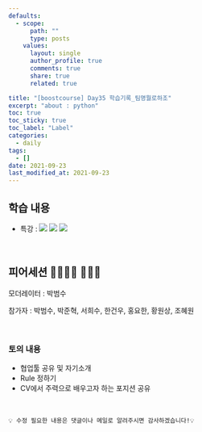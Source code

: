 ```yaml
---
defaults:
  - scope:
      path: ""
      type: posts
    values:
      layout: single
      author_profile: true
      comments: true
      share: true
      related: true

title: "[boostcourse] Day35 학습기록_팀명뭘로하조"
excerpt: "about : python"
toc: true
toc_sticky: true
toc_label: "Label"
categories:
  - daily
tags:
  - []
date: 2021-09-23
last_modified_at: 2021-09-23
---
```


## 학습 내용

- 특강 : <a href="https://hongsusoo.github.io/ai_etc/etc_copyright"><img src="https://img.shields.io/badge/-저작권-red"/></a> <a href="https://hongsusoo.github.io/ai_etc/etc_quanttrading"><img src="https://img.shields.io/badge/-quant trading-red"/></a> <a href="https://hongsusoo.github.io/ai_etc/etc_whatiskaggle"><img src="https://img.shields.io/badge/-Kaggle-red"/></a>

<br>

## 피어세션 👨‍👨‍👦‍👦 👨‍👨‍👦

모더레이터 : 박범수

참가자 : 박범수, 박준혁, 서희수, 한건우, 홍요한, 황원상, 조혜원

<br>

### 토의 내용

- 협업툴 공유 및 자기소개
- Rule 정하기
- CV에서 주력으로 배우고자 하는 포지션 공유

<br>

```
💡 수정 필요한 내용은 댓글이나 메일로 알려주시면 감사하겠습니다!💡 
```

